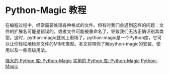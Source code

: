 # Python-Magic 教程

<show-structure depth="3"/>


在编程过程中，经常需要处理各种格式的文件。但有时我们会遇到这样的问题：文件的扩展名可能是错误的，或者文件可能被重命名了，导致我们无法正确识别其类型。这时，python-magic就派上用场了。python-magic是一个Python库，它可以让你轻松地检测文件的MIME类型。本文将带你了解python-magic的安装、使用以及一些高级用法。


<seealso>
<category ref="ref_docs">
    <a href="https://mp.weixin.qq.com/s/ey9ti9Mf3wvi4Tq-czTpJQ">强大的 Python 库: Python-Magic</a>
    <a href="https://mp.weixin.qq.com/s/we8Ha-p_bgrxjRdRpQ4ySQ">实用的 Python 库: Python-Magic</a>
</category>
<category ref="ref_github">
    <a href="https://github.com/ahupp/python-magic">Python-Magic</a>
</category>
<category ref="ref_issues">
</category>
<category ref="ref_hf">
</category>
<category ref="ref_ms">
</category>
</seealso>


